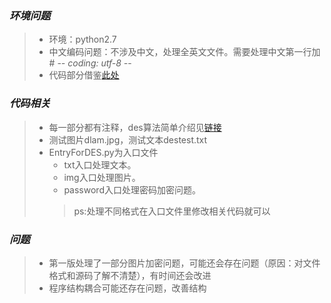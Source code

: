 ### ***环境问题***
> + 环境：python2.7
> + 中文编码问题：不涉及中文，处理全英文文件。需要处理中文第一行加 # -*- coding: utf-8 -*-
> + 代码部分借鉴[此处](http://blog.csdn.net/u013005150/article/details/25804787)  

### ***代码相关***
> + 每一部分都有注释，des算法简单介绍见[链接](http://blog.csdn.net/u013005150/article/details/25804787)  
> + 测试图片dlam.jpg，测试文本destest.txt
> + EntryForDES.py为入口文件
>   - txt入口处理文本。
>   - img入口处理图片。
>   - password入口处理密码加密问题。
>   > ps:处理不同格式在入口文件里修改相关代码就可以

### ***问题***
> + 第一版处理了一部分图片加密问题，可能还会存在问题（原因：对文件格式和源码了解不清楚），有时间还会改进
> + 程序结构耦合可能还存在问题，改善结构